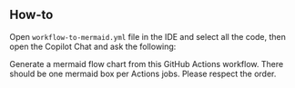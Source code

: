 ## How-to

Open `workflow-to-mermaid.yml` file in the IDE and select all the code, then open the Copilot Chat and ask the following:

Generate a mermaid flow chart from this GitHub Actions workflow. There should be one mermaid box per Actions jobs. Please respect the order.
